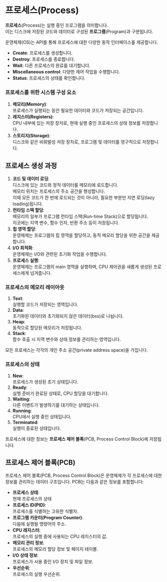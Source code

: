 # 프로세스(Process)

**프로세스**(Process)는 실행 중인 프로그램을 의미합니다.  
이는 디스크에 저장된 코드와 데이터로 구성된 **프로그램**(Program)과 구분됩니다.

운영체제(OS)는 API를 통해 프로세스에 대한 다양한 동작 인터페이스를 제공합니다.

- **Create**: 프로세스를 생성합니다.
- **Destroy**: 프로세스를 종료합니다.
- **Wait**: 다른 프로세스의 완료를 대기합니다.
- **Miscellaneous control**: 다양한 제어 작업을 수행합니다.
- **Status**: 프로세스의 상태를 확인합니다.

### 프로세스를 위한 시스템 구성 요소

1. **메모리(Memory)**:  
   프로세스가 실행되는 동안 필요한 데이터와 코드가 저장되는 공간입니다.
2. **레지스터(Registers)**:  
   CPU 내부에 있는 저장 장치로, 현재 실행 중인 프로세스의 상태 정보를 저장합니다.
3. **스토리지(Storage)**:  
   디스크와 같은 비휘발성 저장 장치로, 프로그램 및 데이터를 영구적으로 저장합니다.

## 프로세스 생성 과정

1. **코드 및 데이터 로딩**:  
   디스크에 있는 코드와 정적 데이터를 메모리에 로드합니다.  
   메모리 위치는 프로세스의 주소 공간을 형성합니다.  
   이때 모든 코드가 한 번에 로드되는 것이 아니라, 필요한 부분만 지연 로딩(lazy loading)됩니다.
2. **런타임 스택 할당**:  
   메모리의 일부가 프로그램 런타임 스택(Run-time Stack)으로 할당됩니다.  
   이곳에는 지역 변수, 함수 인자, 반환 주소 등이 저장됩니다.
3. **힙 영역 할당**:  
   운영체제는 프로그램의 힙 영역을 할당하고, 동적 메모리 할당을 위한 공간을 제공합니다.
4. **I/O 최적화**:  
   운영체제는 I/O와 관련된 초기화 작업을 수행합니다.
5. **프로세스 실행**:  
   운영체제는 프로그램의 main 영역을 실행하며, CPU 제어권을 새롭게 생성된 프로세스에게 넘겨줍니다.

### 프로세스의 메모리 레이아웃

1. **Text**:  
   실행할 코드가 저장되는 영역입니다.
2. **Data**:  
   초기화된 데이터와 초기화되지 않은 데이터(bss)로 나뉩니다.
3. **Heap**:  
   동적으로 할당된 메모리가 저장됩니다.
4. **Stack**:  
   함수 호출 시 지역 변수와 상태 정보를 관리하는 영역입니다.

모든 프로세스는 각각의 개인 주소 공간(private address space)을 가집니다.

### 프로세스의 상태

1. **New**:  
   프로세스가 생성된 초기 상태입니다.
2. **Ready**:  
   실행 준비가 완료된 상태로, CPU 할당을 대기합니다.
3. **Waiting**:  
   다른 이벤트가 발생하기를 대기하는 상태입니다.
4. **Running**:  
   CPU에서 실행 중인 상태입니다.
5. **Terminated**:  
   실행이 종료된 상태입니다.

프로세스에 대한 정보는 **프로세스 제어 블록**(PCB, Process Control Block)에 저장됩니다.

## 프로세스 제어 블록(PCB)

프로세스 제어 블록(PCB, Process Control Block)은 운영체제가 각 프로세스에 대한 정보를 관리하는 데이터 구조입니다. PCB는 다음과 같은 정보를 포함합니다:

- **프로세스 상태**:  
  현재 프로세스의 상태
- **프로세스 ID(PID)**:  
  프로세스를 식별하는 고유한 식별자.
- **프로그램 카운터(Program Counter)**:  
  다음에 실행될 명령어의 주소.
- **CPU 레지스터**:  
  프로세스의 실행 중에 사용되는 CPU 레지스터의 값.
- **메모리 관리 정보**:  
  프로세스의 메모리 할당 정보 및 페이지 테이블.
- **I/O 상태 정보**:  
  프로세스가 사용 중인 I/O 장치 및 파일 정보.
- **우선순위**:  
  프로세스의 실행 우선순위.
